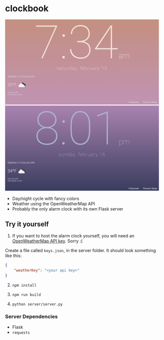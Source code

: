 # clockbook

![Day screenshot](https://github.com/iahuang/clockbook/raw/master/screenshots/day.png)
![Day screenshot](https://github.com/iahuang/clockbook/raw/master/screenshots/night.png)

- Day/night cycle with fancy colors
- Weather using the OpenWeatherMap API
- Probably the only alarm clock with its own Flask server

## Try it yourself

1. If you want to host the alarm clock yourself, you will need an [OpenWeatherMap API key](https://openweathermap.org/appid). Sorry :(

Create a file called `keys.json`, in the server folder. It should look something like this:
```json
{
    "weatherKey": "<your api key>"
}
```

2. `npm install`

3. `npm run build`

4. `python server/server.py`

### Server Dependencies

- Flask
- `requests`
